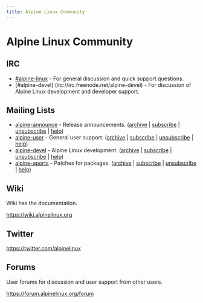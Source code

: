 ```yaml
---
title: Alpine Linux Community
---
```


# Alpine Linux Community

## IRC

* [\#alpine-linux](irc://irc.freenode.net/alpine-linux) - For general discussion and quick support questions.
* [\#alpine-devel] (irc://irc.freenode.net/alpine-devel) - For discussion of Alpine Linux development and developer
  support.

## Mailing Lists

* [alpine-announce](mailto:alpine-announce@lists.alpinelinux.org) -
  Release announcements.
  ([archive](http://lists.alpinelinux.org/alpine-announce)
  | [subscribe](mailto:alpine-announce+subscribe@lists.alpinelinux.org)
  | [unsubscribe](mailto:alpine-announce+unsubscribe@lists.alpinelinux.org)
  | [help](mailto:alpine-announce+help@lists.alpinelinux.org))
* [alpine-user](mailto:alpine-user@lists.alpinelinux.org) -
  General user support.
  ([archive](http://lists.alpinelinux.org/alpine-user)
  | [subscribe](mailto:alpine-user+subscribe@lists.alpinelinux.org)
  | [unsubscribe](mailto:alpine-user+unsubscribe@lists.alpinelinux.org)
  | [help](mailto:alpine-user+help@lists.alpinelinux.org))
* [alpine-devel](mailto:alpine-devel@lists.alpinelinux.org) -
  Alpine Linux development.
  ([archive](http://lists.alpinelinux.org/alpine-devel)
  | [subscribe](mailto:alpine-devel+subscribe@lists.alpinelinux.org)
  | [unsubscribe](mailto:alpine-devel+unsubscribe@lists.alpinelinux.org)
  | [help](mailto:alpine-devel+help@lists.alpinelinux.org))
* [alpine-aports](mailto:alpine-aports@lists.alpinelinux.org) -
  Patches for packages.
  ([archive](http://lists.alpinelinux.org/alpine-aports)
  | [subscribe](mailto:alpine-aports+subscribe@lists.alpinelinux.org)
  | [unsubscribe](mailto:alpine-aports+unsubscribe@lists.alpinelinux.org)
  | [help](mailto:alpine-aports+help@lists.alpinelinux.org))

## Wiki

Wiki has the documentation.

<https://wiki.alpinelinux.org>

## Twitter

<https://twitter.com/alpinelinux>

## Forums

User forums for discussion and user support from other users.

<https://forum.alpinelinux.org/forum>

